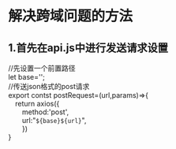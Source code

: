 # 解决跨域问题的方法  
## 1.首先在api.js中进行发送请求设置  
//先设置一个前置路径  
let base='';  
//传送json格式的post请求  
export contst postRequest=(url,params)=>{  
&ensp;&ensp;return axios({  
&ensp;&ensp;&ensp;&ensp;method:'post',  
&ensp;&ensp;&ensp;&ensp;url:"``` ${base}${url} ```",  
&ensp;&ensp;&ensp;&ensp;})  
}  
